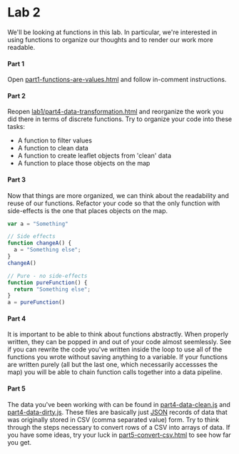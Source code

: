 # Lab 2

We'll be looking at functions in this lab. In particular, we're
interested in using functions to organize our thoughts and to render our
work more readable.


#### Part 1

Open [part1-functions-are-values.html](part1-functions-are-values.html)
and follow in-comment instructions.


#### Part 2

Reopen [lab1/part4-data-transformation.html](../lab2/part4-data-transformation.html)
and reorganize the work you did there in terms of discrete functions.
Try to organize your code into these tasks:
- A function to filter values
- A function to clean data
- A function to create leaflet objects from 'clean' data
- A function to place those objects on the map


#### Part 3

Now that things are more organized, we can think about the
readability and reuse of our functions. Refactor your code so that
the only function with side-effects is the one that places objects on
the map.

```javascript
var a = "Something"

// Side effects
function changeA() {
  a = "Something else";
}
changeA()

// Pure - no side-effects
function pureFunction() {
  return "Something else";
}
a = pureFunction()
```


#### Part 4

It is important to be able to think about functions abstractly. When
properly written, they can be popped in and out of your code almost
seemlessly. See if you can rewrite the code you've written inside the
loop to use all of the functions you wrote without saving anything to
a variable. If your functions are written purely (all but the last
one, which necessarily accessses the map) you will be able to chain
function calls together into a data pipeline.


#### Part 5

The data you've been working with can be found in
[part4-data-clean.js](../lab1/part4-data-clean.js) and
[part4-data-dirty.js](../lab1/part4-data-dirty.js). These files are
basically just [JSON](http://www.json.org/) records of data that was
originally stored in CSV (comma separated value) form. Try to think
through the steps necessary to convert rows of a CSV into arrays of
data. If you have some ideas, try your luck in
[part5-convert-csv.html](part5-convert-csv.html) to see how far you get.

